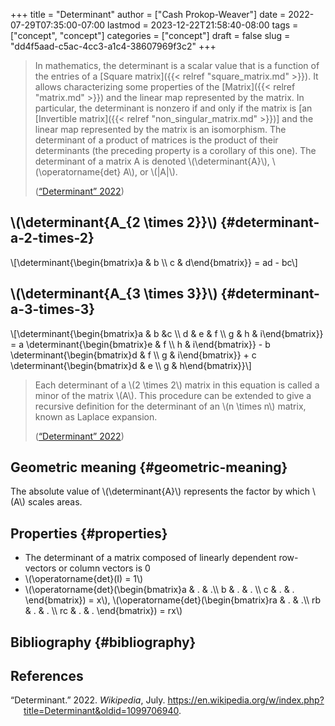 +++
title = "Determinant"
author = ["Cash Prokop-Weaver"]
date = 2022-07-29T07:35:00-07:00
lastmod = 2023-12-22T21:58:40-08:00
tags = ["concept", "concept"]
categories = ["concept"]
draft = false
slug = "dd4f5aad-c5ac-4cc3-a1c4-38607969f3c2"
+++

> In mathematics, the determinant is a scalar value that is a function of the entries of a [Square matrix]({{< relref "square_matrix.md" >}}). It allows characterizing some properties of the [Matrix]({{< relref "matrix.md" >}}) and the linear map represented by the matrix. In particular, the determinant is nonzero if and only if the matrix is [an [Invertible matrix]({{< relref "non_singular_matrix.md" >}})] and the linear map represented by the matrix is an isomorphism. The determinant of a product of matrices is the product of their determinants (the preceding property is a corollary of this one). The determinant of a matrix A is denoted \\(\determinant{A}\\), \\(\operatorname{det} A\\), or \\(|A|\\).
>
> (<a href="#citeproc_bib_item_1">“Determinant” 2022</a>)


## \\(\determinant{A\_{2 \times 2}}\\) {#determinant-a-2-times-2}

\\[\determinant{\begin{bmatrix}a & b \\\ c & d\end{bmatrix}} = ad - bc\\]


## \\(\determinant{A\_{3 \times 3}}\\) {#determinant-a-3-times-3}

\\[\determinant{\begin{bmatrix}a & b &c \\\ d & e & f \\\ g & h & i\end{bmatrix}} = a \determinant{\begin{bmatrix}e & f \\\ h & i\end{bmatrix}} - b \determinant{\begin{bmatrix}d & f \\\ g & i\end{bmatrix}} + c \determinant{\begin{bmatrix}d & e \\\ g & h\end{bmatrix}}\\]

> Each determinant of a \\(2 \times 2\\) matrix in this equation is called a minor of the matrix \\(A\\). This procedure can be extended to give a recursive definition for the determinant of an \\(n \times n\\) matrix, known as Laplace expansion.
>
> (<a href="#citeproc_bib_item_1">“Determinant” 2022</a>)


## Geometric meaning {#geometric-meaning}

The absolute value of \\(\determinant{A}\\) represents the factor by which \\(A\\) scales areas.


## Properties {#properties}

-   The determinant of a matrix composed of linearly dependent row-vectors or column vectors is 0
-   \\(\operatorname{det}(I) = 1\\)
-   \\(\operatorname{det}(\begin{bmatrix}a & . & .\\\ b & . & . \\\ c & . & . \end{bmatrix}) = x\\), \\(\operatorname{det}(\begin{bmatrix}ra & . & .\\\ rb & . & . \\\ rc & . & . \end{bmatrix}) = rx\\)


## Bibliography {#bibliography}

## References

<style>.csl-entry{text-indent: -1.5em; margin-left: 1.5em;}</style><div class="csl-bib-body">
  <div class="csl-entry"><a id="citeproc_bib_item_1"></a>“Determinant.” 2022. <i>Wikipedia</i>, July. <a href="https://en.wikipedia.org/w/index.php?title=Determinant&oldid=1099706940">https://en.wikipedia.org/w/index.php?title=Determinant&#38;oldid=1099706940</a>.</div>
</div>

